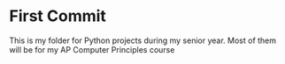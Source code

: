 # First Commit
This is my folder for Python projects during my senior year. Most of them will be for my AP Computer Principles course